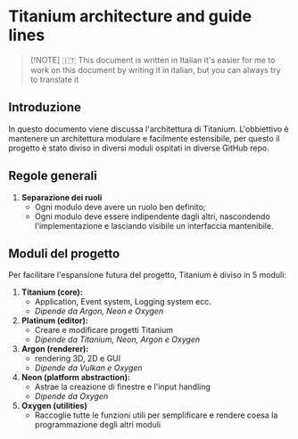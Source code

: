 # Titanium architecture and guide lines

> [!NOTE] 🇮🇹 This document is written in Italian
> it's easier for me to work on this document by writing it in italian, but you can always try to translate it

## Introduzione

In questo documento viene discussa l'architettura di Titanium. L'obbiettivo è mantenere un architettura modulare e facilmente estensibile, per questo il progetto è stato diviso in diversi moduli ospitati in diverse GitHub repo.

## Regole generali

1. **Separazione dei ruoli**
    - Ogni modulo deve avere un ruolo ben definito;
    - Ogni modulo deve essere indipendente dagli altri, nascondendo l'implementazione e lasciando visibile un interfaccia mantenibile.

## Moduli del progetto

Per facilitare l'espansione futura del progetto, Titanium è diviso in 5 moduli:

1. **Titanium (core):**
    - Application, Event system, Logging system ecc.
    - *Dipende da Argon, Neon e Oxygen*
2. **Platinum (editor):**
    - Creare e modificare progetti Titanium
    - *Dipende da Titanium, Neon, Argon e Oxygen*
3. **Argon (renderer):**
    - rendering 3D, 2D e GUI
    - *Dipende da Vulkan e Oxygen*
4. **Neon (platform abstraction):**
    - Astrae la creazione di finestre e l'input handling
    - *Dipende da Oxygen*
5. **Oxygen (utilities)**
    - Raccoglie tutte le funzioni utili per semplificare e rendere coesa la programmazione degli altri moduli
